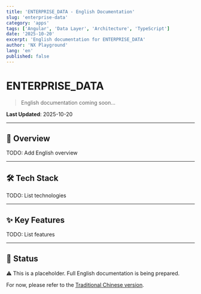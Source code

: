 ```yaml
---
title: 'ENTERPRISE_DATA - English Documentation'
slug: 'enterprise-data'
category: 'apps'
tags: ['Angular', 'Data Layer', 'Architecture', 'TypeScript']
date: '2025-10-20'
excerpt: 'English documentation for ENTERPRISE_DATA'
author: 'NX Playground'
lang: 'en'
published: false
---
```


# ENTERPRISE_DATA

> English documentation coming soon...

**Last Updated**: 2025-10-20

---

## 🎯 Overview

TODO: Add English overview

---

## 🛠️ Tech Stack

TODO: List technologies

---

## ✨ Key Features

TODO: List features

---

## 📝 Status

⚠️ This is a placeholder. Full English documentation is being prepared.

For now, please refer to the [Traditional Chinese version](../zh-TW/ENTERPRISE_DATA.md).
